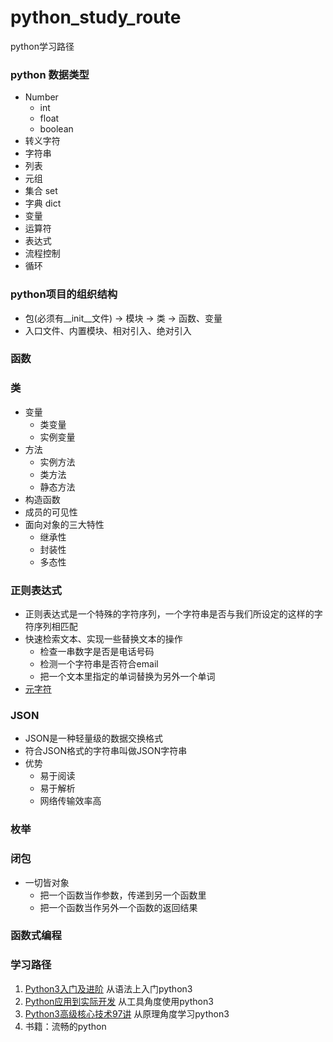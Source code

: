 # python_study_route
python学习路径

### python 数据类型
+ Number
    + int 
    + float 
    + boolean
+ 转义字符
+ 字符串 
+ 列表
+ 元组
+ 集合 set
+ 字典 dict
+ 变量 
+ 运算符
+ 表达式 
+ 流程控制
+ 循环

### python项目的组织结构
+ 包(必须有__init__文件) -> 模块 -> 类 -> 函数、变量
+ 入口文件、内置模块、相对引入、绝对引入

### 函数

### 类
+ 变量
    + 类变量
    + 实例变量
+ 方法
    + 实例方法
    + 类方法
    + 静态方法
+ 构造函数
+ 成员的可见性
+ 面向对象的三大特性
    + 继承性
    + 封装性
    + 多态性
### 正则表达式
+ 正则表达式是一个特殊的字符序列，一个字符串是否与我们所设定的这样的字符序列相匹配
+  快速检索文本、实现一些替换文本的操作
    +  检查一串数字是否是电话号码
    +  检测一个字符串是否符合email
    +  把一个文本里指定的单词替换为另外一个单词
+ [元字符](https://www.ibm.com/docs/zh/rational-clearquest/9.0.0?topic=tags-meta-characters-in-regular-expressions)
###  JSON 
+ JSON是一种轻量级的数据交换格式
+ 符合JSON格式的字符串叫做JSON字符串
+ 优势
    + 易于阅读
    + 易于解析
    + 网络传输效率高
### 枚举
### 闭包
+ 一切皆对象
    + 把一个函数当作参数，传递到另一个函数里
    + 把一个函数当作另外一个函数的返回结果
### 函数式编程
















### 学习路径
1. [Python3入门及进阶](https://coding.imooc.com/class/136.html) 从语法上入门python3
2. [Python应用到实际开发](https://coding.imooc.com/class/240.html)  从工具角度使用python3
3. [Python3高级核心技术97讲](https://coding.imooc.com/class/200.html) 从原理角度学习python3 
4. 书籍：流畅的python

